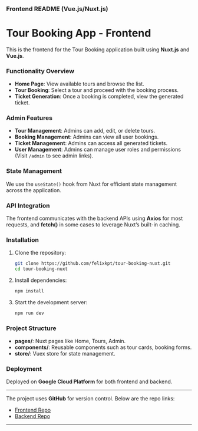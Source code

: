 ### Frontend README (Vue.js/Nuxt.js)

# Tour Booking App - Frontend

This is the frontend for the Tour Booking application built using **Nuxt.js** and **Vue.js**.

### Functionality Overview

- **Home Page**: View available tours and browse the list.
- **Tour Booking**: Select a tour and proceed with the booking process.
- **Ticket Generation**: Once a booking is completed, view the generated ticket.

### Admin Features

- **Tour Management**: Admins can add, edit, or delete tours.
- **Booking Management**: Admins can view all user bookings.
- **Ticket Management**: Admins can access all generated tickets.
- **User Management**: Admins can manage user roles and permissions (Visit `/admin` to see admin links).

### State Management

We use the `useState()` hook from Nuxt for efficient state management across the application.

### API Integration

The frontend communicates with the backend APIs using **Axios** for most requests, and **fetch()** in some cases to leverage Nuxt’s built-in caching.

### Installation

1. Clone the repository:
   ```bash
   git clone https://github.com/felixkpt/tour-booking-nuxt.git
   cd tour-booking-nuxt
   ```

2. Install dependencies:
   ```bash
   npm install
   ```

3. Start the development server:
   ```bash
   npm run dev
   ```

### Project Structure

- **pages/**: Nuxt pages like Home, Tours, Admin.
- **components/**: Reusable components such as tour cards, booking forms.
- **store/**: Vuex store for state management.

### Deployment

Deployed on **Google Cloud Platform** for both frontend and backend.

---

The project uses **GitHub** for version control. Below are the repo links:

- [Frontend Repo](https://github.com/felixkpt/tour-booking-nuxt)
- [Backend Repo](https://github.com/felixkpt/tour-booking-laravel)

---
